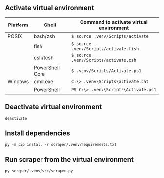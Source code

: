 ## Activate virtual environment

| Platform | Shell           | Command to activate virtual environment |
| -------- | --------------- | --------------------------------------- |
| POSIX    | bash/zsh        | `$ source .venv/Scripts/activate`       |
|          | fish            | `$ source .venv/Scripts/activate.fish`  |
|          | csh/tcsh        | `$ source .venv/Scripts/activate.csh`   |
|          | PowerShell Core | `$ .venv/Scripts/Activate.ps1`          |
| Windows  | cmd.exe         | `C:\> .venv\Scripts\activate.bat`       |
|          | PowerShell      | `PS C:\> .venv\Scripts\Activate.ps1`    |

## Deactivate virtual environment

`deactivate`

## Install dependencies

`py -m pip install -r scraper/.venv/requirements.txt`

## Run scraper from the virtual environment

`py scraper/.venv/src/scraper.py`
